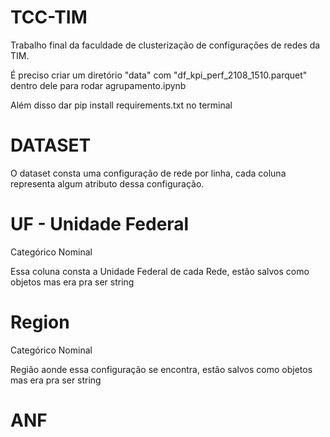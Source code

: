 # TCC-TIM
Trabalho final da faculdade de clusterização de configurações de redes da TIM.

É preciso criar um diretório "data" com "df_kpi_perf_2108_1510.parquet" dentro dele para rodar agrupamento.ipynb

Além disso dar pip install requirements.txt no terminal

# DATASET

O dataset consta uma configuração de rede por linha, cada coluna representa algum atributo dessa configuração.

# UF - Unidade Federal

Categórico Nominal

Essa coluna consta a Unidade Federal de cada Rede, estão salvos como objetos mas era pra ser string

# Region 

Categórico Nominal 

Região aonde essa configuração se encontra, estão salvos como objetos mas era pra ser string

# ANF                                    